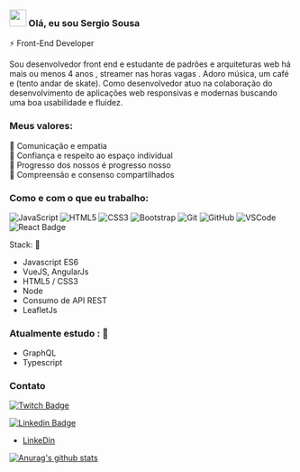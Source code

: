 

### <img src="https://media.giphy.com/media/hvRJCLFzcasrR4ia7z/giphy.gif" width="30px"> Olá, eu sou Sergio Sousa 
:zap: Front-End Developer 

Sou desenvolvedor front end e estudante de padrões e arquiteturas web há mais ou menos 4 anos , streamer nas horas vagas . Adoro música, um café  e (tento andar de skate). Como desenvolvedor atuo na colaboração do desenvolvimento de aplicações web responsivas e modernas buscando uma boa usabilidade e fluidez.
 
### Meus valores:
🌟 Comunicação e empatia <br>
:eyes: Confiança e respeito ao espaço individual <br>
🌱 Progresso dos nossos é progresso nosso <br>
🙌 Compreensão e consenso compartilhados

### Como e com o que eu trabalho: 

![JavaScript](https://img.shields.io/badge/-JavaScript-black?logo=javascript)
![HTML5](https://img.shields.io/badge/-HTML5-E34F26?logo=html5&logoColor=white)
![CSS3](https://img.shields.io/badge/-CSS3-1572B6?logo=css3)
![Bootstrap](https://img.shields.io/badge/-Bootstrap-563D7C?logo=bootstrap)
![Git](https://img.shields.io/badge/-Git-black?logo=git)
![GitHub](https://img.shields.io/badge/-GitHub-181717?logo=github)
![VSCode](https://img.shields.io/badge/-VSCode-007ACC?logo=visual-studio-code&logoColor=white)
![React Badge](https://img.shields.io/badge/-React-%2361DAFB?logo=react&logoColor=white)




Stack: 🔧
- Javascript ES6
- VueJS, AngularJs
- HTML5 / CSS3
- Node
- Consumo de API REST
- LeafletJs

### Atualmente estudo :  📑 

- GraphQL 
- Typescript 

### Contato
[![Twitch Badge](https://img.shields.io/badge/-twitch-%239146FF?style=for-the-badge&logo=twitch&logoColor=white)](https://www.twitch.tv/filhosergio)

[![Linkedin Badge](https://img.shields.io/badge/-linkedin-%230077B5?style=for-the-badge&logo=linkedin&logoColor=white)](https://www.linkedin.com/in/franciscosousasergio/)
- [LinkeDin](https://www.linkedin.com/in/franciscosousasergio/)



[![Anurag's github stats](https://github-readme-stats.vercel.app/api?username=filhosergio)](https://github.com/filhosergio/github-readme-stats)

<!--
**FilhoSergio/Filhosergio** is a ✨ _special_ ✨ repository because its `README.md` (this file) appears on your GitHub profile.

Here are some ideas to get you started:

- 🔭 I’m currently working on ...
- 🌱 I’m currently learning ...
- 👯 I’m looking to collaborate on ...
- 🤔 I’m looking for help with ...
- 💬 Ask me about ...
- 📫 How to reach me: ...
- 😄 Pronouns: ...
- ⚡ Fun fact: ...
-->
